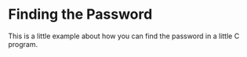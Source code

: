 # Finding the Password

This is a little example about how you can find the password in a little C program.

